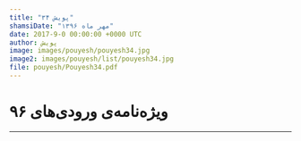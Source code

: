 ```yaml
---
title: "پویش ۳۴"
shamsiDate: "مهر ماه ۱۳۹۶"
date: 2017-9-0 00:00:00 +0000 UTC
author: پویش
image: images/pouyesh/pouyesh34.jpg
image2: images/pouyesh/list/pouyesh34.jpg
file: pouyesh/Pouyesh34.pdf
---
```


ویژه‌نامه‌ی ورودی‌های ۹۶
===============

----
